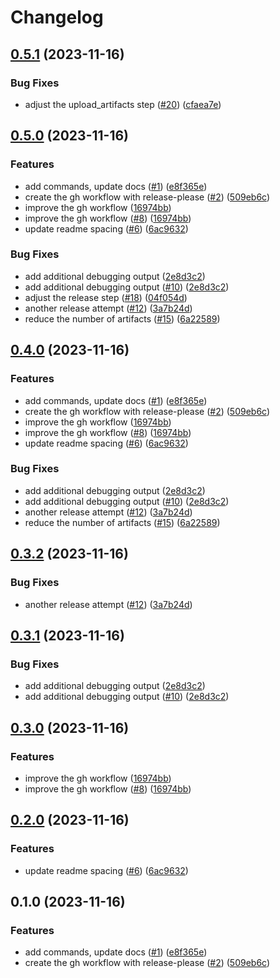 # Changelog

## [0.5.1](https://github.com/etolbakov/archeologit/compare/v0.5.0...v0.5.1) (2023-11-16)


### Bug Fixes

* adjust the upload_artifacts step ([#20](https://github.com/etolbakov/archeologit/issues/20)) ([cfaea7e](https://github.com/etolbakov/archeologit/commit/cfaea7ecb87cf821fa64f90b5ba45376fe34d08c))

## [0.5.0](https://github.com/etolbakov/archeologit/compare/v0.4.0...v0.5.0) (2023-11-16)


### Features

* add commands, update docs ([#1](https://github.com/etolbakov/archeologit/issues/1)) ([e8f365e](https://github.com/etolbakov/archeologit/commit/e8f365e1f84d4e92d32150f578f4c9648b77a8e8))
* create the gh workflow with release-please ([#2](https://github.com/etolbakov/archeologit/issues/2)) ([509eb6c](https://github.com/etolbakov/archeologit/commit/509eb6c7fcc16f92910ff9d279dc370b71a6cf2d))
* improve the gh workflow ([16974bb](https://github.com/etolbakov/archeologit/commit/16974bbde7cc53444b82aa01fc2ec8b0a60f17a0))
* improve the gh workflow ([#8](https://github.com/etolbakov/archeologit/issues/8)) ([16974bb](https://github.com/etolbakov/archeologit/commit/16974bbde7cc53444b82aa01fc2ec8b0a60f17a0))
* update readme spacing ([#6](https://github.com/etolbakov/archeologit/issues/6)) ([6ac9632](https://github.com/etolbakov/archeologit/commit/6ac9632d23a981ea5463199829c85cf36c383a54))


### Bug Fixes

* add additional debugging output ([2e8d3c2](https://github.com/etolbakov/archeologit/commit/2e8d3c292eb27ec6215766b5a68f21c00507d41a))
* add additional debugging output ([#10](https://github.com/etolbakov/archeologit/issues/10)) ([2e8d3c2](https://github.com/etolbakov/archeologit/commit/2e8d3c292eb27ec6215766b5a68f21c00507d41a))
* adjust the release step ([#18](https://github.com/etolbakov/archeologit/issues/18)) ([04f054d](https://github.com/etolbakov/archeologit/commit/04f054dab71003c7bdc37f3418cef804b6b7796f))
* another release attempt ([#12](https://github.com/etolbakov/archeologit/issues/12)) ([3a7b24d](https://github.com/etolbakov/archeologit/commit/3a7b24d9ef98a3ec2339ad4aafd21c58fe05dcbd))
* reduce the number of artifacts ([#15](https://github.com/etolbakov/archeologit/issues/15)) ([6a22589](https://github.com/etolbakov/archeologit/commit/6a225891001bdc720c7a528491fecda9d77a8184))

## [0.4.0](https://github.com/etolbakov/archeologit/compare/v0.3.2...v0.4.0) (2023-11-16)


### Features

* add commands, update docs ([#1](https://github.com/etolbakov/archeologit/issues/1)) ([e8f365e](https://github.com/etolbakov/archeologit/commit/e8f365e1f84d4e92d32150f578f4c9648b77a8e8))
* create the gh workflow with release-please ([#2](https://github.com/etolbakov/archeologit/issues/2)) ([509eb6c](https://github.com/etolbakov/archeologit/commit/509eb6c7fcc16f92910ff9d279dc370b71a6cf2d))
* improve the gh workflow ([16974bb](https://github.com/etolbakov/archeologit/commit/16974bbde7cc53444b82aa01fc2ec8b0a60f17a0))
* improve the gh workflow ([#8](https://github.com/etolbakov/archeologit/issues/8)) ([16974bb](https://github.com/etolbakov/archeologit/commit/16974bbde7cc53444b82aa01fc2ec8b0a60f17a0))
* update readme spacing ([#6](https://github.com/etolbakov/archeologit/issues/6)) ([6ac9632](https://github.com/etolbakov/archeologit/commit/6ac9632d23a981ea5463199829c85cf36c383a54))


### Bug Fixes

* add additional debugging output ([2e8d3c2](https://github.com/etolbakov/archeologit/commit/2e8d3c292eb27ec6215766b5a68f21c00507d41a))
* add additional debugging output ([#10](https://github.com/etolbakov/archeologit/issues/10)) ([2e8d3c2](https://github.com/etolbakov/archeologit/commit/2e8d3c292eb27ec6215766b5a68f21c00507d41a))
* another release attempt ([#12](https://github.com/etolbakov/archeologit/issues/12)) ([3a7b24d](https://github.com/etolbakov/archeologit/commit/3a7b24d9ef98a3ec2339ad4aafd21c58fe05dcbd))
* reduce the number of artifacts ([#15](https://github.com/etolbakov/archeologit/issues/15)) ([6a22589](https://github.com/etolbakov/archeologit/commit/6a225891001bdc720c7a528491fecda9d77a8184))

## [0.3.2](https://github.com/etolbakov/archeologit/compare/v0.3.1...v0.3.2) (2023-11-16)


### Bug Fixes

* another release attempt ([#12](https://github.com/etolbakov/archeologit/issues/12)) ([3a7b24d](https://github.com/etolbakov/archeologit/commit/3a7b24d9ef98a3ec2339ad4aafd21c58fe05dcbd))

## [0.3.1](https://github.com/etolbakov/archeologit/compare/v0.3.0...v0.3.1) (2023-11-16)


### Bug Fixes

* add additional debugging output ([2e8d3c2](https://github.com/etolbakov/archeologit/commit/2e8d3c292eb27ec6215766b5a68f21c00507d41a))
* add additional debugging output ([#10](https://github.com/etolbakov/archeologit/issues/10)) ([2e8d3c2](https://github.com/etolbakov/archeologit/commit/2e8d3c292eb27ec6215766b5a68f21c00507d41a))

## [0.3.0](https://github.com/etolbakov/archeologit/compare/v0.2.0...v0.3.0) (2023-11-16)


### Features

* improve the gh workflow ([16974bb](https://github.com/etolbakov/archeologit/commit/16974bbde7cc53444b82aa01fc2ec8b0a60f17a0))
* improve the gh workflow ([#8](https://github.com/etolbakov/archeologit/issues/8)) ([16974bb](https://github.com/etolbakov/archeologit/commit/16974bbde7cc53444b82aa01fc2ec8b0a60f17a0))

## [0.2.0](https://github.com/etolbakov/archeologit/compare/v0.1.0...v0.2.0) (2023-11-16)


### Features

* update readme spacing ([#6](https://github.com/etolbakov/archeologit/issues/6)) ([6ac9632](https://github.com/etolbakov/archeologit/commit/6ac9632d23a981ea5463199829c85cf36c383a54))

## 0.1.0 (2023-11-16)


### Features

* add commands, update docs ([#1](https://github.com/etolbakov/archeologit/issues/1)) ([e8f365e](https://github.com/etolbakov/archeologit/commit/e8f365e1f84d4e92d32150f578f4c9648b77a8e8))
* create the gh workflow with release-please ([#2](https://github.com/etolbakov/archeologit/issues/2)) ([509eb6c](https://github.com/etolbakov/archeologit/commit/509eb6c7fcc16f92910ff9d279dc370b71a6cf2d))
